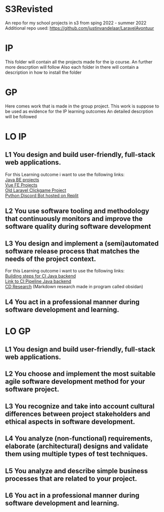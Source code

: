 # S3Revisted
An repo for my school projects in s3 from sping 2022 - summer 2022  
Additional repo used: https://github.com/justinvandelaar/LaravelAvontuur

# IP 
This folder will contain all the projects made for the ip course.
An further more descrption will follow
Also each folder in there will contain a description in how to install the folder

# GP
Here comes work that is made in the group project.
This work is suppose to be used as evidence for the IP learning outcomes 
An detailed descrption will be followed

# LO IP 

## L1 You design and build user-friendly, full-stack web applications.  
For this Learning outcome i want to use the following links:  
[Java BE projects](https://github.com/justinvandelaar/S3Revisted/tree/main/IP/Quarkus%20Test%20Installations)  
[Vue FE Projects](https://github.com/justinvandelaar/S3Revisted/tree/main/IP/Vue%20test)  
[Old Laravel Clickgame Project](https://github.com/justinvandelaar/LaravelAvontuur)  
[Python Discord Bot hosted on Replit](https://github.com/justinvandelaar/Discord-Bot)  

## L2 You use software tooling and methodology that continuously monitors and improve the software quality during software development

## L3 You design and implement a (semi)automated software release process that matches the needs of the project context.  
For this Learning outcome i want to use the following links:  
[Building steps for CI Java backend](https://github.com/justinvandelaar/S3Revisted/runs/6468156683?check_suite_focus=true)  
[Link to CI Pipeline Java backend](https://github.com/justinvandelaar/S3Revisted/tree/main/.github/workflows)  
[CD Research](https://github.com/justinvandelaar/S3Revisted/tree/main/IP/Docs) (Markdown research made in program called obsidan)

## L4 You act in a professional manner during software development and learning.

# LO GP

## L1 You design and build user-friendly, full-stack web applications.

## L2 You choose and implement the most suitable agile software development method for your software project.

## L3 You recognize and take into account cultural differences between project stakeholders and ethical aspects in software development.

## L4 You analyze (non-functional) requirements, elaborate (architectural) designs and validate them using multiple types of test techniques.

## L5 You analyze and describe simple business processes that are related to your project.

## L6 You act in a professional manner during software development and learning.
